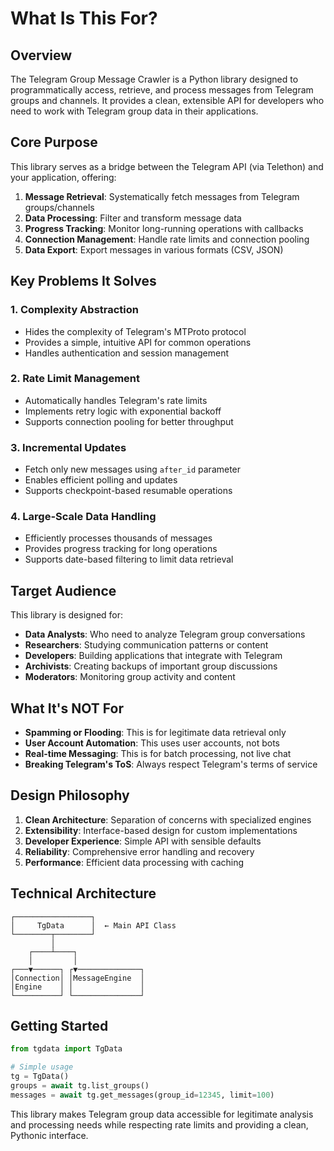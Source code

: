 # What Is This For?

## Overview

The Telegram Group Message Crawler is a Python library designed to programmatically access, retrieve, and process messages from Telegram groups and channels. It provides a clean, extensible API for developers who need to work with Telegram group data in their applications.

## Core Purpose

This library serves as a bridge between the Telegram API (via Telethon) and your application, offering:

1. **Message Retrieval**: Systematically fetch messages from Telegram groups/channels
2. **Data Processing**: Filter and transform message data
3. **Progress Tracking**: Monitor long-running operations with callbacks
4. **Connection Management**: Handle rate limits and connection pooling
5. **Data Export**: Export messages in various formats (CSV, JSON)

## Key Problems It Solves

### 1. **Complexity Abstraction**
- Hides the complexity of Telegram's MTProto protocol
- Provides a simple, intuitive API for common operations
- Handles authentication and session management

### 2. **Rate Limit Management**
- Automatically handles Telegram's rate limits
- Implements retry logic with exponential backoff
- Supports connection pooling for better throughput

### 3. **Incremental Updates**
- Fetch only new messages using `after_id` parameter
- Enables efficient polling and updates
- Supports checkpoint-based resumable operations

### 4. **Large-Scale Data Handling**
- Efficiently processes thousands of messages
- Provides progress tracking for long operations
- Supports date-based filtering to limit data retrieval

## Target Audience

This library is designed for:

- **Data Analysts**: Who need to analyze Telegram group conversations
- **Researchers**: Studying communication patterns or content
- **Developers**: Building applications that integrate with Telegram
- **Archivists**: Creating backups of important group discussions
- **Moderators**: Monitoring group activity and content

## What It's NOT For

- **Spamming or Flooding**: This is for legitimate data retrieval only
- **User Account Automation**: This uses user accounts, not bots
- **Real-time Messaging**: This is for batch processing, not live chat
- **Breaking Telegram's ToS**: Always respect Telegram's terms of service

## Design Philosophy

1. **Clean Architecture**: Separation of concerns with specialized engines
2. **Extensibility**: Interface-based design for custom implementations
3. **Developer Experience**: Simple API with sensible defaults
4. **Reliability**: Comprehensive error handling and recovery
5. **Performance**: Efficient data processing with caching

## Technical Architecture

```
┌─────────────────┐
│     TgData      │  ← Main API Class
└────────┬────────┘
         │
    ┌────┴────┐
    │         │
┌───▼──────┐ ┌▼──────────────┐
│Connection│ │MessageEngine  │
│Engine    │ │               │
└──────────┘ └───────────────┘
```

## Getting Started

```python
from tgdata import TgData

# Simple usage
tg = TgData()
groups = await tg.list_groups()
messages = await tg.get_messages(group_id=12345, limit=100)
```

This library makes Telegram group data accessible for legitimate analysis and processing needs while respecting rate limits and providing a clean, Pythonic interface.